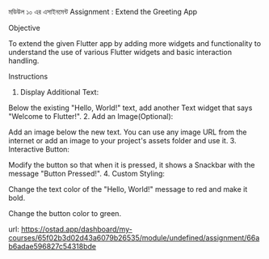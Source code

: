 মডিউল ১০ এর এসাইনমেন্ট
Assignment : Extend the Greeting App

Objective

To extend the given Flutter app by adding more widgets and functionality to understand the use of various Flutter widgets and basic interaction handling.

Instructions
1. Display Additional Text:

Below the existing "Hello, World!" text, add another Text widget that says "Welcome to Flutter!".
2. Add an Image(Optional):

Add an image below the new text. You can use any image URL from the internet or add an image to your project's assets folder and use it.
3. Interactive Button:

Modify the button so that when it is pressed, it shows a Snackbar with the message "Button Pressed!".
4. Custom Styling:

Change the text color of the "Hello, World!" message to red and make it bold.

Change the button color to green.

url: https://ostad.app/dashboard/my-courses/65f02b3d02d43a6079b26535/module/undefined/assignment/66ab6adae596827c54318bde